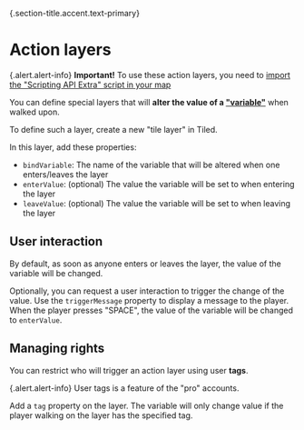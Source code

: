 {.section-title.accent.text-primary}
# Action layers

{.alert.alert-info}
**Important!** To use these action layers, you need to [import the "Scripting API Extra" script in your map](about.md#importing-the-extended-features)

You can define special layers that will **alter the value of a ["variable"](https://workadventu.re/map-building/api-state.md)**
when walked upon.

To define such a layer, create a new "tile layer" in Tiled.

In this layer, add these properties:

- `bindVariable`: The name of the variable that will be altered when one enters/leaves the layer
- `enterValue`: (optional) The value the variable will be set to when entering the layer
- `leaveValue`: (optional) The value the variable will be set to when leaving the layer

## User interaction

By default, as soon as anyone enters or leaves the layer, the value of the variable will be changed.

Optionally, you can request a user interaction to trigger the change of the value. Use the `triggerMessage` property
to display a message to the player. When the player presses "SPACE", the value of the variable will be changed to `enterValue`.

## Managing rights

You can restrict who will trigger an action layer using user **tags**.

{.alert.alert-info}
User tags is a feature of the "pro" accounts.

Add a `tag` property on the layer. The variable will only change value if the player walking on the layer has the specified tag.
